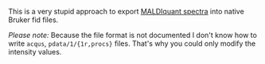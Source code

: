 This is a very stupid approach to export
[MALDIquant spectra](https://github.com/sgibb/MALDIquant) into native Bruker fid
files.

*Please note:* Because the file format is not documented I don't know how to
write `acqus`, `pdata/1/{1r,procs}` files. That's why you could only modify the
intensity values.
